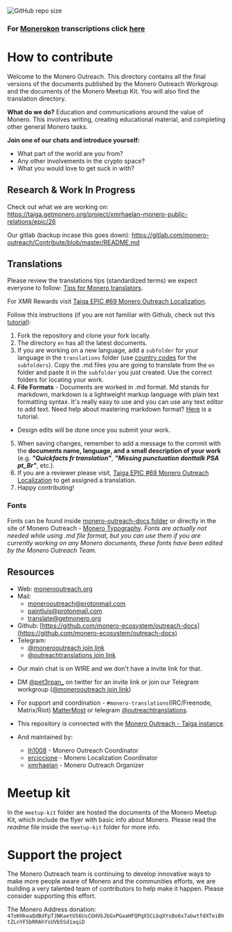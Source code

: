 ![GitHub repo size](https://img.shields.io/github/repo-size/monero-ecosystem/outreach-docs.svg)

### For [Monerokon](https://www.youtube.com/playlist?list=PLsSYUeVwrHBkJHJg_l2uDgbicDJ1PmAVW) transcriptions click [here](https://github.com/monero-ecosystem/outreach-docs/tree/master/monero-outreach-docs/en/transcriptions/)

# How to contribute

Welcome to the Monero Outreach. This directory contains all the final versions of the documents published by the Monero Outreach Workgroup and the documents of the Monero Meetup Kit. You will also find the translation directory. 

**What do we do?**
Education and communications around the value of Monero. This involves writing, creating educational material, and completing other general Monero tasks.

**Join one of our chats and introduce yourself:**
- What part of the world are you from?
- Any other involvements in the crypto space?
- What you would love to get suck in with?

## Research & Work In Progress

Check out what we are working on: https://taiga.getmonero.org/project/xmrhaelan-monero-public-relations/epic/26

Our gitlab (backup incase this goes down): https://gitlab.com/monero-outreach/Contribute/blob/master/README.md

## Translations

Please review the translations tips (standardized terms) we expect everyone to follow: [Tips for Monero translators](https://github.com/monero-ecosystem/monero-translations/blob/master/translation-tips.md).

For XMR Rewards visit [Taiga EPIC #69 Monero Outreach Localization](https://taiga.getmonero.org/project/xmrhaelan-monero-public-relations/epic/69).


Follow this instructions (if you are not familiar with Github, check out this [tutorial](https://guides.github.com/activities/hello-world/)):

1. Fork the repository and clone your fork locally.
2. The directory `en` has all the latest documents.
3. If you are working on a new language, add a `subfolder` for your language in the `translations` folder (use [country codes](https://wiki.openstreetmap.org/wiki/Nominatim/Country_Codes) for the `subfolders`). Copy the .md files you are going to translate from the `en` folder and paste it in the `subfolder` you just created. Use the correct folders for locating your work.
4. **File Formats** - Documents are worked in .md format. Md stands for markdown, markdown is a lightweight markup language with plain text formatting syntax. It's really easy to use and you can use any text editor to add text. Need help about mastering markdown format? [Here](https://guides.github.com/features/mastering-markdown/) is a tutorial.
 - Design edits will be done once you submit your work.
5. When saving changes, remember to add a message to the commit with the **documents name, language, and a small description of your work** (e.g. **_"Quickfacts fr translation"_**, **_"Missing punctuation donttalk PSA pt_Br"_**, etc.).
6. If you are a reviewer please visit, [Taiga EPIC #69 Monero Outreach Localization](https://taiga.getmonero.org/project/xmrhaelan-monero-public-relations/epic/69) to get assigned a translation.
7. Happy contributing! 

### Fonts

Fonts can be found inside [monero-outreach-docs folder](https://github.com/monero-ecosystem/outreach-docs/tree/master/monero-outreach-docs/fonts/monero%20fonts) or directly in the site of Monero Outreach - [Monero Typography](https://www.monerooutreach.org/monero-typography.php). _Fonts are actually not needed while using .md file format, but you can use them if you are currently working on any Monero documents, these fonts have been edited by the Monero Outreach Team._

## Resources
- Web: [monerooutreach.org](https://www.monerooutreach.org/)
- Mail: 
   - [monerooutreach@protonmail.com](mailto:monerooutreach@protonmail.com)
   - [paintluis@protonmail.com](mailto:paintluis@protonmail.com)
   - [translate@getmonero.org](mailto:translate@getmonero.org.)
- Github: [https://github.com/monero-ecosystem/outreach-docs](https://github.com/monero-ecosystem/outreach-docs)
- Telegram: 
  - [@monerooutreach join link](https://t.me/monerooutreach)
  - [@outreachtranslations join link](https://t.me/outreachtranslations)

* Our main chat is on WIRE and we don't have a invite link for that.

- DM [@pet3rpan_](https://twitter.com/pet3rpan_) on twitter for an invite link or join our Telegram workgroup ([@monerooutreach join link](https://t.me/monerooutreach))

- For support and coordination - `#monero-translations`(IRC/Freenode, Matrix/Riot) [MatterMost](https://mattermost.getmonero.org/monero/channels/monero-translations) or telegram [@outreachtranslations](https://t.me/outreachtranslations).
- This repository is connected with the [Monero Outreach - Taiga instance](https://taiga.getmonero.org/project/xmrhaelan-monero-public-relations/).
- And maintained by:
   - [lh1008](https://github.com/lh1008) - Monero Outreach Coordinator
   - [erciccione](https://github.com/erciccione) - Monero Localization Coordinator
   - [xmrhaelan](https://github.com/xmrhaelan) - Monero Outreach Organizer

# Meetup kit
In the `meetup-kit` folder are hosted the documents of the Monero Meetup Kit, which include the flyer with basic info about Monero. Please read the *readme* file inside the `meetup-kit` folder for more info.

# Support the project

The Monero Outreach team is continuing to develop innovative ways to make more people aware of Monero and the communities efforts, we are building a very talented team of contributors to help make it happen. Please consider supporting this effort.

The Monero Address donation:
`47oKHkoaQdBdFpTJNKaetUS6UsCGHVbJbGxPGaaHFQPqXSCLbqXYsBo6x7abwtfdXTeiBhtZLnYF5bRRAhYsUVb5Sd1aqiD`


